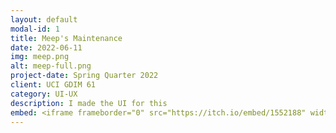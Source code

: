 ```yaml
---
layout: default
modal-id: 1
title: Meep's Maintenance
date: 2022-06-11
img: meep.png
alt: meep-full.png
project-date: Spring Quarter 2022
client: UCI GDIM 61
category: UI-UX
description: I made the UI for this
embed: <iframe frameborder="0" src="https://itch.io/embed/1552188" width="208" height="167"><a href="https://charliethecoder.itch.io/meeps-maintenance">Meep's Maintenance by CharlietheCoder, eiviy, namank100, ninjadare, El Estebann, JDioso17, MirrorCube, Zaney, Stratagist, Riifushi</a></iframe>
---
```

